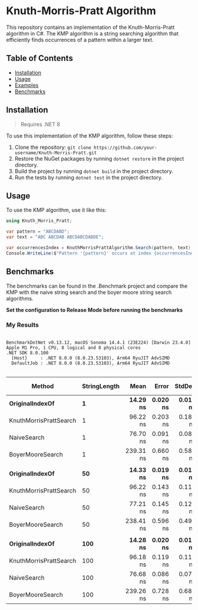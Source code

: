 # Knuth-Morris-Pratt Algorithm

This repository contains an implementation of the Knuth-Morris-Pratt algorithm in C#. The KMP algorithm is a string searching algorithm that efficiently finds occurrences of a pattern within a larger text.

## Table of Contents

- [Installation](#installation)
- [Usage](#usage)
- [Examples](#examples)
- [Benchmarks](#benchmarks)

## Installation

> Requires .NET 8

To use this implementation of the KMP algorithm, follow these steps:

1. Clone the repository: `git clone https://github.com/your-username/Knuth-Morris-Pratt.git`
2. Restore the NuGet packages by running `dotnet restore` in the project directory.
3. Build the project by running `dotnet build` in the project directory.
4. Run the tests by running `dotnet test` in the project directory.

## Usage

To use the KMP algorithm, use it like this:

```csharp
using Knuth_Morris_Pratt;

var pattern = "ABCDABD";
var text = "ABC ABCDAB ABCDABCDABDE";

var occurrencesIndex = KnuthMorrisPrattAlgorithm.Search(pattern, text);
Console.WriteLine($"Pattern '{pattern}' occurs at index {occurrencesIndex}.");
```

## Benchmarks

The benchmarks can be found in the .Benchmark project and compare the KMP with the naive string search and the boyer moore string search algorithms.

**Set the configuration to Release Mode before running the benchmarks**

### My Results

```

BenchmarkDotNet v0.13.12, macOS Sonoma 14.4.1 (23E224) [Darwin 23.4.0]
Apple M1 Pro, 1 CPU, 8 logical and 8 physical cores
.NET SDK 8.0.100
  [Host]     : .NET 8.0.0 (8.0.23.53103), Arm64 RyuJIT AdvSIMD
  DefaultJob : .NET 8.0.0 (8.0.23.53103), Arm64 RyuJIT AdvSIMD


```
| Method                 | StringLength | Mean      | Error    | StdDev   | Ratio | RatioSD | Gen0   | Allocated | Alloc Ratio |
|----------------------- |------------- |----------:|---------:|---------:|------:|--------:|-------:|----------:|------------:|
| **OriginalIndexOf**        | **1**            |  **14.29 ns** | **0.020 ns** | **0.018 ns** |  **1.00** |    **0.00** |      **-** |         **-** |          **NA** |
| KnuthMorrisPrattSearch | 1            |  96.22 ns | 0.203 ns | 0.180 ns |  6.73 |    0.01 | 0.0076 |      48 B |          NA |
| NaiveSearch            | 1            |  76.70 ns | 0.091 ns | 0.081 ns |  5.37 |    0.01 |      - |         - |          NA |
| BoyerMooreSearch       | 1            | 239.31 ns | 0.660 ns | 0.585 ns | 16.74 |    0.05 | 0.1745 |    1096 B |          NA |
|                        |              |           |          |          |       |         |        |           |             |
| **OriginalIndexOf**        | **50**           |  **14.33 ns** | **0.019 ns** | **0.018 ns** |  **1.00** |    **0.00** |      **-** |         **-** |          **NA** |
| KnuthMorrisPrattSearch | 50           |  96.22 ns | 0.143 ns | 0.119 ns |  6.72 |    0.01 | 0.0076 |      48 B |          NA |
| NaiveSearch            | 50           |  77.21 ns | 0.145 ns | 0.121 ns |  5.39 |    0.01 |      - |         - |          NA |
| BoyerMooreSearch       | 50           | 238.41 ns | 0.596 ns | 0.498 ns | 16.64 |    0.04 | 0.1745 |    1096 B |          NA |
|                        |              |           |          |          |       |         |        |           |             |
| **OriginalIndexOf**        | **100**          |  **14.28 ns** | **0.020 ns** | **0.019 ns** |  **1.00** |    **0.00** |      **-** |         **-** |          **NA** |
| KnuthMorrisPrattSearch | 100          |  96.18 ns | 0.119 ns | 0.111 ns |  6.73 |    0.01 | 0.0076 |      48 B |          NA |
| NaiveSearch            | 100          |  76.68 ns | 0.086 ns | 0.072 ns |  5.37 |    0.01 |      - |         - |          NA |
| BoyerMooreSearch       | 100          | 239.26 ns | 0.728 ns | 0.681 ns | 16.75 |    0.06 | 0.1745 |    1096 B |          NA |

